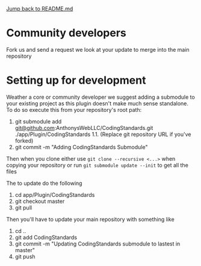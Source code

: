 [Jump back to README.md](README.md)

# Community developers #
Fork us and send a request we look at your update to merge into the main repository

# Setting up for development #
Weather a core or community developer we suggest adding a submodule to your existing project as this plugin doesn't make much sense standalone.  To do so execute this from your repository's root path:

1. git submodule add git@github.com:AnthonysWebLLC/CodingStandards.git ./app/Plugin/CodingStandards
1.1. (Replace git repository URL if you've forked)
1. git commit -m "Adding CodingStandards Submodule"

Then when you clone either use `git clone --recursive <...>` when copying your repository or run `git submodule update --init` to get all the files

The to update do the following

1. cd app/Plugin/CodingStandards
1. git checkout master
1. git pull

Then you'll have to update your main repository with something like
1. cd ..
1. git add CodingStandards
1. git commit -m "Updating CodingStandards submodule to lastest in master"
1. git push

